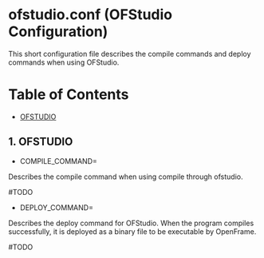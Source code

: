 # ofstudio.conf (OFStudio Configuration)

This short configuration file describes the compile commands and deploy commands when using OFStudio.

# Table of Contents

- [OFSTUDIO](#1-ofstudio "OFStudio Configuration")

## 1. OFSTUDIO

- COMPILE_COMMAND=

Describes the compile command when using compile through ofstudio.

  #TODO

- DEPLOY_COMMAND=

Describes the deploy command for OFStudio. When the program compiles successfully, it is deployed as a binary file to be executable by OpenFrame.

  #TODO